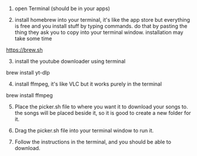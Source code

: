 1. open Terminal (should be in your apps)

2. install homebrew into your terminal, it's like the app store but everything is free and you install stuff by typing commands. do that by pasting the thing they ask you to copy into your terminal window. installation may take some time

https://brew.sh

3. install the youtube downloader using terminal

brew install yt-dlp

4. install ffmpeg, it's like VLC but it works purely in the terminal

brew install ffmpeg

5. Place the picker.sh file to where you want it to download your songs to. the songs will be placed beside it, so it is good to create a new folder for it.

6. Drag the picker.sh file into your terminal window to run it.

7. Follow the instructions in the terminal, and you should be able to download.
